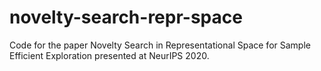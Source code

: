 # novelty-search-repr-space
Code for the paper Novelty Search in Representational Space for Sample Efficient Exploration presented at NeurIPS 2020.
